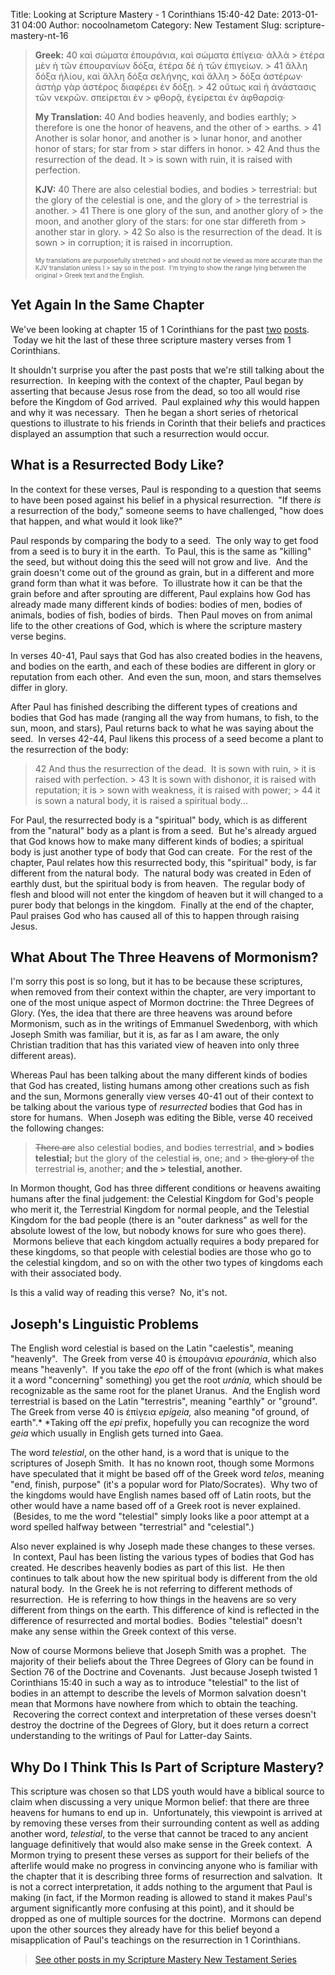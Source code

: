 Title: Looking at Scripture Mastery - 1 Corinthians 15:40-42
Date: 2013-01-31 04:00
Author: nocoolnametom
Category: New Testament
Slug: scripture-mastery-nt-16

> **Greek:** <span>40</span> καὶ σώματα ἐπουράνια, καὶ σώματα ἐπίγεια·
> ἀλλὰ >  ἑτέρα μὲν ἡ τῶν ἐπουρανίων δόξα, ἑτέρα δὲ ἡ τῶν ἐπιγείων. >  <span>41</span> ἄλλη δόξα ἡλίου, καὶ ἄλλη δόξα σελήνης, καὶ ἄλλη >  δόξα ἀστέρων· ἀστὴρ γὰρ ἀστέρος διαφέρει ἐν δόξῃ. >  <span>42</span> οὕτως καὶ ἡ ἀνάστασις τῶν νεκρῶν. σπείρεται ἐν >  φθορᾷ, ἐγείρεται ἐν ἀφθαρσίᾳ·
>
> **My Translation:** <span>40</span> And bodies heavenly, and bodies
> earthly; >  therefore is one the honor of heavens, and the other of >  earths. >  <span>41</span> Another is solar honor, and another is >  lunar honor, and another honor of stars; for star from >  star differs in honor. >  <span>42</span> And thus the resurrection of the dead. It >  is sown with ruin, it is raised with perfection.
>
> **KJV:** <span>40</span> There are also celestial bodies, and bodies >  terrestrial: but the glory of the celestial is one, and the glory of >  the terrestrial is another. >  <span>41</span> There is one glory of the sun, and another glory of >  the moon, and another glory of the stars: for one star differeth
> from >  another star in glory. >  <span>42</span> So also is the resurrection of the dead. It is sown >  in corruption; it is raised in incorruption.<!--more-->
>
> <span style="font-size: x-small;">My translations are purposefully
> stretched >  and should not be viewed as more accurate than the KJV translation
> unless I >  say so in the post.  I'm trying to show the range lying between the
> original >  Greek text and the English.</span>

Yet Again In the Same Chapter
-----------------------------

We've been looking at chapter 15 of 1 Corinthians for the past [two][] [posts][].  Today we hit the last of these three scripture mastery verses from 1 Corinthians.

It shouldn't surprise you after the past posts that we're still talking
about the resurrection.  In keeping with the context of the chapter, Paul
began by asserting that because Jesus rose from the dead, so too all would rise
before the Kingdom of God arrived.  Paul explained *why* this would happen and
why it was necessary.  Then he began a short series of rhetorical questions
to illustrate to his friends in Corinth that their beliefs and practices
displayed an assumption that such a resurrection would occur.

What is a Resurrected Body Like?
--------------------------------

In the context for these verses, Paul is responding to a question that
seems to have been posed against his belief in a physical resurrection.  "If
there *is* a resurrection of the body," someone seems to have challenged, "how does
that happen, and what would it look like?"

Paul responds by comparing the body to a seed.  The only way to get food
from a seed is to bury it in the earth.  To Paul, this is the same as
"killing" the seed, but without doing this the seed will not grow and live.  And the
grain doesn't come out of the ground as grain, but in a different and more
grand form than what it was before.  To illustrate how it can be that the grain
before and after sprouting are different, Paul explains how God has already made
many different kinds of bodies: bodies of men, bodies of animals, bodies of
fish, bodies of birds.  Then Paul moves on from animal life to the other
creations of God, which is where the scripture mastery verse begins.

In verses 40-41, Paul says that God has also created bodies in the
heavens, and bodies on the earth, and each of these bodies are different in glory
or reputation from each other.  And even the sun, moon, and stars
themselves differ in glory.

After Paul has finished describing the different types of creations and
bodies that God has made (ranging all the way from humans, to fish, to the
sun, moon, and stars), Paul returns back to what he was saying about the seed.  In
verses 42-44, Paul likens this process of a seed become a plant to the
resurrection of the body:

> <span>42</span> And thus the resurrection of the dead.  It is sown
> with ruin, >  it is raised with perfection. >  <span>43</span> It is sown with dishonor, it is raised with
> reputation; it is >  sown with weakness, it is raised with power; >  <span>44</span> it is sown a natural body, it is raised a spiritual
> body...

For Paul, the resurrected body is a "spiritual" body, which is as
different from the "natural" body as a plant is from a seed.  But he's already argued
that God knows how to make many different kinds of bodies; a spiritual body is
just another type of body that God can create.  For the rest of the chapter,
Paul relates how this resurrected body, this "spiritual" body, is far
different from the natural body.  The natural body was created in Eden of earthly
dust, but the spiritual body is from heaven.  The regular body of flesh and blood
will not enter the kingdom of heaven but it will changed to a purer body that
belongs in the kingdom.  Finally at the end of the chapter, Paul praises God who
has caused all of this to happen through raising Jesus.

What About The Three Heavens of Mormonism?
------------------------------------------

I'm sorry this post is so long, but it has to be because these
scriptures, when removed from their context within the chapter, are very important to
one of the most unique aspect of Mormon doctrine: the Three Degrees of Glory.
(Yes, the idea that there are three heavens was around before Mormonism, such as
in the writings of Emmanuel Swedenborg, with which Joseph Smith was familiar,
but it is, as far as I am aware, the only Christian tradition that has this
variated view of heaven into only three different areas).

Whereas Paul has been talking about the many different kinds of bodies
that God has created, listing humans among other creations such as fish and the
sun, Mormons generally view verses 40-41 out of their context to be talking
about the various type of *resurrected* bodies that God has in store for humans.
 When Joseph was editing the Bible, verse 40 received the following changes:

> ~~There are~~ also celestial bodies, and bodies terrestrial, **and >  bodies telestial;** but the glory of the celestial ~~is~~, one; and >  ~~the glory of~~ the terrestrial ~~is~~, another; **and the >  telestial, another.**

In Mormon thought, God has three different conditions or heavens
awaiting humans after the final judgement: the Celestial Kingdom for God's people who
merit it, the Terrestrial Kingdom for normal people, and the Telestial Kingdom
for the bad people (there is an "outer darkness" as well for the absolute lowest of
the low, but nobody knows for sure who goes there).  Mormons believe that each
kingdom actually requires a body prepared for these kingdoms, so that people
with celestial bodies are those who go to the celestial kingdom, and so on
with the other two types of kingdoms each with their associated body.

Is this a valid way of reading this verse?  No, it's not.

Joseph's Linguistic Problems
----------------------------

The English word celestial is based on the Latin "caelestis", meaning "heavenly".  The Greek from verse 40 is ἐπουράνια *epouránia*, which
also means "heavenly".  If you take the *epo* off of the front (which is what
makes it a word "concerning" something) you get the root *uránia,* which should
be recognizable as the same root for the planet Uranus.  And the English
word terrestrial is based on the Latin "terrestris", meaning "earthly" or
"ground". The Greek from verse 40 is ἐπίγεια *epígeia,* also meaning "of ground,
of earth".* *Taking off the *epi* prefix, hopefully you can recognize the
word *geia* which usually in English gets turned into Gaea.

The word *telestial*, on the other hand, is a word that is unique to
the scriptures of Joseph Smith.  It has no known root, though some Mormons
have speculated that it might be based off of the Greek word *telos*,
meaning "end, finish, purpose" (it's a popular word for Plato/Socrates).  Why two of
the kingdoms would have English names based off of Latin roots, but the
other would have a name based off of a Greek root is never explained.  (Besides, to
me the word "telestial" simply looks like a poor attempt at a word spelled
halfway between "terrestrial" and "celestial".)

Also never explained is why Joseph made these changes to these verses.
 In context, Paul has been listing the various types of bodies that God has
created. He describes heavenly bodies as part of this list.  He then continues
to talk about how the new spiritual body is different from the old natural
body.  In the Greek he is not referring to different methods of resurrection.  He is
referring to how things in the heavens are so very different from things on the
earth. This difference of kind is reflected in the difference of resurrected
and mortal bodies.  Bodies "telestial" doesn't make any sense within the Greek
context of this verse.

Now of course Mormons believe that Joseph Smith was a prophet.  The
majority of their beliefs about the Three Degrees of Glory can be found in Section
76 of the Doctrine and Covenants.  Just because Joseph twisted 1 Corinthians
15:40 in such a way as to introduce "telestial" to the list of bodies in an attempt
to describe the levels of Mormon salvation doesn't mean that Mormons have
nowhere from which to obtain the teaching.  Recovering the correct context and interpretation of these verses doesn't destroy the doctrine of the
Degrees of Glory, but it does return a correct understanding to the writings of
Paul for Latter-day Saints.

Why Do I Think This Is Part of Scripture Mastery?
-------------------------------------------------

This scripture was chosen so that LDS youth would have a biblical source
to claim when discussing a very unique Mormon belief: that there are three
heavens for humans to end up in.  Unfortunately, this viewpoint is arrived at
by removing these verses from their surrounding content as well as adding
another word, *telestial*, to the verse that cannot be traced to any ancient
language definitively that would also make sense in the Greek context.  A Mormon
trying to present these verses as support for their beliefs of the afterlife
would make no progress in convincing anyone who is familiar with the chapter that
it is describing three forms of resurrection and salvation.  It is not a
correct interpretation, it adds nothing to the argument that Paul is making (in
fact, if the Mormon reading is allowed to stand it makes Paul's argument
significantly more confusing at this point), and it should be dropped as one of
multiple sources for the doctrine.  Mormons can depend upon the other sources
they already have for this belief beyond a misapplication of Paul's
teachings on the resurrection in 1 Corinthians.

> [See other posts in my Scripture Mastery New Testament Series][]

  [two]: /2013/01/24/scripture-mastery-nt-14/
  [posts]: /2013/01/28/scripture-mastery-nt-15/
  [See other posts in my Scripture Mastery New Testament Series]: /scripture-mastery-new-testament/
    "Scripture Mastery: New Testament"
